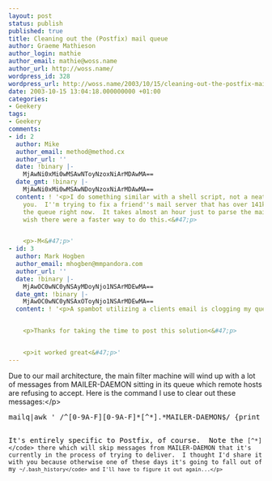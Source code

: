 ```yaml
---
layout: post
status: publish
published: true
title: Cleaning out the (Postfix) mail queue
author: Graeme Mathieson
author_login: mathie
author_email: mathie@woss.name
author_url: http://woss.name/
wordpress_id: 328
wordpress_url: http://woss.name/2003/10/15/cleaning-out-the-postfix-mail-queue/
date: 2003-10-15 13:04:18.000000000 +01:00
categories:
- Geekery
tags:
- Geekery
comments:
- id: 2
  author: Mike
  author_email: method@method.cx
  author_url: ''
  date: !binary |-
    MjAwNi0xMi0wMSAwNToyNzoxNiArMDAwMA==
  date_gmt: !binary |-
    MjAwNi0xMi0wMSAwNDoyNzoxNiArMDAwMA==
  content: ! '<p>I do something similar with a shell script, not a neat 1 liner like
    you.  I''m trying to fix a friend''s mail server that has over 141k messages in
    the queue right now.  It takes almost an hour just to parse the mailq output.  I
    wish there were a faster way to do this.<&#47;p>


    <p>-M<&#47;p>'
- id: 3
  author: Mark Hogben
  author_email: mhogben@mmpandora.com
  author_url: ''
  date: !binary |-
    MjAwOC0wNC0yNSAyMDoyNjo1NSArMDEwMA==
  date_gmt: !binary |-
    MjAwOC0wNC0yNSAxOToyNjo1NSArMDEwMA==
  content: ! '<p>A spambot utilizing a clients email is clogging my ques.<&#47;p>


    <p>Thanks for taking the time to post this solution<&#47;p>


    <p>it worked great<&#47;p>'
---
```

<p>Due to our mail architecture, the main filter machine will wind up with a lot of messages from MAILER-DAEMON sitting in its queue which remote hosts are refusing to accept.  Here is the command I use to clear out these messages:<&#47;p>

<pre>mailq|awk ' &#47;^[0-9A-F][0-9A-F]*[^*].*MAILER-DAEMON$&#47; {print $1}'|sudo xargs -rn1 postsuper -d<&#47;pre>

<p>It's entirely specific to Postfix, of course.  Note the <code>[^*]<&#47;code> there which will skip messages from MAILER-DAEMON that it's currently in the process of trying to deliver.  I thought I'd share it with you because otherwise one of these days it's going to fall out of my <code>~&#47;.bash_history<&#47;code> and I'll have to figure it out again...<&#47;p>
